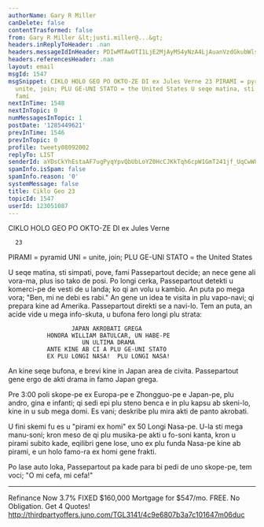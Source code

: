```yaml
---
authorName: Gary R Miller
canDelete: false
contentTrasformed: false
from: Gary R Miller &lt;justi.miller@...&gt;
headers.inReplyToHeader: .nan
headers.messageIdInHeader: PDIwMTAwOTI1LjE2MjAyMS4yNzA4LjAuanVzdGkubWlsbGVyQGp1bm8uY29tPg==
headers.referencesHeader: .nan
layout: email
msgId: 1547
msgSnippet: CIKLO HOLO GEO PO OKTO-ZE DI ex Jules Verne 23 PIRAMI = pyramid UNI =
  unite, join; PLU GE-UNI STATO = the United States U seqe matina, sti simpati, pove,
  fami
nextInTime: 1548
nextInTopic: 0
numMessagesInTopic: 1
postDate: '1285449621'
prevInTime: 1546
prevInTopic: 0
profile: tweety08092002
replyTo: LIST
senderId: aYDsCkYhEstaAF7ugPyqYpvQbUbLoYZ0HcCJKkTqh6cpW1GmT241jf_UqCwW8C9qMyI6fJxeKtut0FVW7rbQL38GNEsfQ6POX0W4Dw
spamInfo.isSpam: false
spamInfo.reason: '0'
systemMessage: false
title: Ciklo Geo 23
topicId: 1547
userId: 123051087
---
```


 CIKLO HOLO GEO PO OKTO-ZE DI
 ex Jules Verne

      23

PIRAMI = pyramid
UNI = unite, join; PLU GE-UNI STATO = the United States

U seqe matina, sti simpati, pove, fami Passepartout decide; an
nece gene ali vora-ma, plus iso tako de posi.  Po longi cerka,
Passepartout detekti u komerci-pe de vesti de u landa; ko qi an
volu u kambio.  An puta po mega vora; "Ben, mi ne debi es rabi."
An gene un idea te visita in plu vapo-navi; qi prepara kine ad
Amerika.  Passepartout direkti se a navi-lo.  Tem an puta, an
acide vide u mega info-skuta, u bufona fero longi plu strata:

                      JAPAN AKROBATI GREGA
               HONORA WILLIAM BATULCAR, UN HABE-PE
                         UN ULTIMA DRAMA
               ANTE KINE AB CI A PLU GE-UNI STATO
               EX PLU LONGI NASA!  PLU LONGI NASA!

An kine seqe bufona, e brevi kine in Japan area de civita.
Passepartout gene ergo de akti drama in famo Japan grega.

Pre 3:00 poli skope-pe ex Europa-pe e Zhongguo-pe e Japan-pe, plu
andro, gina e infanti; qi sedi epi plu steno benca e in plu kapsu
ab skeni-lo, kine in u sub mega domi.  Es vani; deskribe plu mira
akti de panto akrobati.

U fini skemi fu es u "pirami ex homi" ex 50 Longi Nasa-pe.  U-la
sti mega manu-soni; kron meso de qi plu musika-pe akti u fo-soni
kanta, kron u pirami subito kade, eqilibri gene lose, uno ex plu
funda Nasa-pe kine ab pirami, e un holo famo-ra ex homi gene
frakti.

Po lase auto loka, Passepartout pa kade para bi pedi de uno
skope-pe, tem voci; "O mi cefa, mi cefa!"
____________________________________________________________
Refinance Now 3.7% FIXED
$160,000 Mortgage for $547/mo. FREE. No Obligation. Get 4 Quotes!
http://thirdpartyoffers.juno.com/TGL3141/4c9e6807b3a7c101647m06duc

